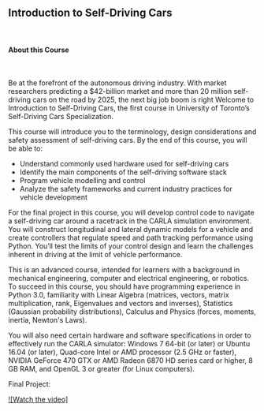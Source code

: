 <h2>Introduction to Self-Driving Cars</h2>

<br>

<h4>About this Course</h4>
<br>
<p>

Be at the forefront of the autonomous driving industry. With market researchers predicting a $42-billion market and more than 20 million self-driving cars on the road by 2025, the next big job boom is right Welcome to Introduction to Self-Driving Cars, the first course in University of Toronto’s Self-Driving Cars Specialization. 

This course will introduce you to the terminology, design considerations and safety assessment of self-driving cars.  By the end of this course, you will be able to: 

- Understand commonly used hardware used for self-driving cars
- Identify the main components of the self-driving software stack
- Program vehicle modelling and control
- Analyze the safety frameworks and current industry practices for vehicle development

For the final project in this course, you will develop control code to navigate a self-driving car around a racetrack in the CARLA simulation environment. You will construct longitudinal and lateral dynamic models for a vehicle and create controllers that regulate speed and path tracking performance using Python. You’ll test the limits of your control design and learn the challenges inherent in driving at the limit of vehicle performance.

This is an advanced course, intended for learners with a background in mechanical engineering, computer and electrical engineering, or robotics. To succeed in this course, you should have programming experience in Python 3.0, familiarity with Linear Algebra (matrices, vectors, matrix multiplication, rank, Eigenvalues and vectors and inverses), Statistics (Gaussian probability distributions), Calculus and Physics (forces, moments, inertia, Newton's Laws).

You will also need certain hardware and software specifications in order to effectively run the CARLA simulator: Windows 7 64-bit (or later) or Ubuntu 16.04 (or later), Quad-core Intel or AMD processor (2.5 GHz or faster), NVIDIA GeForce 470 GTX or AMD Radeon 6870 HD series card or higher, 8 GB RAM, and OpenGL 3 or greater (for Linux computers).

 
</p>
Final Project: 

[![Watch the video]](self_driving_car.mp4)
